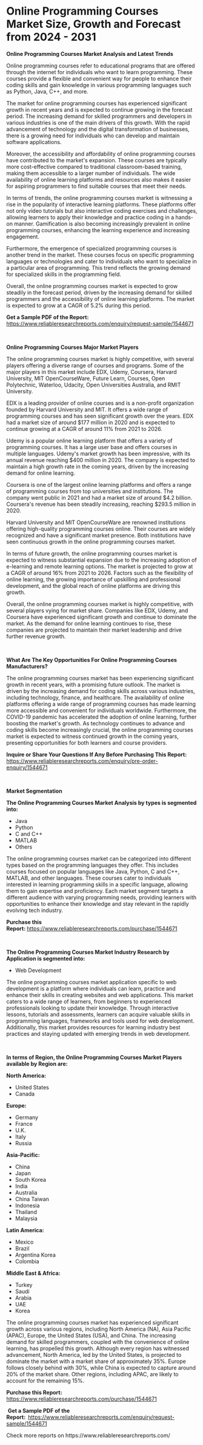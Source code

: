 <p><h1>Online Programming Courses Market Size, Growth and Forecast from 2024 - 2031</h1></p><p><strong>Online Programming Courses Market Analysis and Latest Trends</strong></p>
<p><p>Online programming courses refer to educational programs that are offered through the internet for individuals who want to learn programming. These courses provide a flexible and convenient way for people to enhance their coding skills and gain knowledge in various programming languages such as Python, Java, C++, and more.</p><p>The market for online programming courses has experienced significant growth in recent years and is expected to continue growing in the forecast period. The increasing demand for skilled programmers and developers in various industries is one of the main drivers of this growth. With the rapid advancement of technology and the digital transformation of businesses, there is a growing need for individuals who can develop and maintain software applications.</p><p>Moreover, the accessibility and affordability of online programming courses have contributed to the market's expansion. These courses are typically more cost-effective compared to traditional classroom-based training, making them accessible to a larger number of individuals. The wide availability of online learning platforms and resources also makes it easier for aspiring programmers to find suitable courses that meet their needs.</p><p>In terms of trends, the online programming courses market is witnessing a rise in the popularity of interactive learning platforms. These platforms offer not only video tutorials but also interactive coding exercises and challenges, allowing learners to apply their knowledge and practice coding in a hands-on manner. Gamification is also becoming increasingly prevalent in online programming courses, enhancing the learning experience and increasing engagement.</p><p>Furthermore, the emergence of specialized programming courses is another trend in the market. These courses focus on specific programming languages or technologies and cater to individuals who want to specialize in a particular area of programming. This trend reflects the growing demand for specialized skills in the programming field.</p><p>Overall, the online programming courses market is expected to grow steadily in the forecast period, driven by the increasing demand for skilled programmers and the accessibility of online learning platforms. The market is expected to grow at a CAGR of 5.2% during this period.</p></p>
<p><strong>Get a Sample PDF of the Report:&nbsp;</strong> <a href="https://www.reliableresearchreports.com/enquiry/request-sample/1544671">https://www.reliableresearchreports.com/enquiry/request-sample/1544671</a></p>
<p>&nbsp;</p>
<p><strong>Online Programming Courses Major Market Players</strong></p>
<p><p>The online programming courses market is highly competitive, with several players offering a diverse range of courses and programs. Some of the major players in this market include EDX, Udemy, Coursera, Harvard University, MIT OpenCourseWare, Future Learn, Courses, Open Polytechnic, Waterloo, Udacity, Open Universities Australia, and RMIT University.</p><p>EDX is a leading provider of online courses and is a non-profit organization founded by Harvard University and MIT. It offers a wide range of programming courses and has seen significant growth over the years. EDX had a market size of around $177 million in 2020 and is expected to continue growing at a CAGR of around 11% from 2021 to 2026.</p><p>Udemy is a popular online learning platform that offers a variety of programming courses. It has a large user base and offers courses in multiple languages. Udemy's market growth has been impressive, with its annual revenue reaching $400 million in 2020. The company is expected to maintain a high growth rate in the coming years, driven by the increasing demand for online learning.</p><p>Coursera is one of the largest online learning platforms and offers a range of programming courses from top universities and institutions. The company went public in 2021 and had a market size of around $4.2 billion. Coursera's revenue has been steadily increasing, reaching $293.5 million in 2020.</p><p>Harvard University and MIT OpenCourseWare are renowned institutions offering high-quality programming courses online. Their courses are widely recognized and have a significant market presence. Both institutions have seen continuous growth in the online programming courses market.</p><p>In terms of future growth, the online programming courses market is expected to witness substantial expansion due to the increasing adoption of e-learning and remote learning options. The market is projected to grow at a CAGR of around 16% from 2021 to 2026. Factors such as the flexibility of online learning, the growing importance of upskilling and professional development, and the global reach of online platforms are driving this growth.</p><p>Overall, the online programming courses market is highly competitive, with several players vying for market share. Companies like EDX, Udemy, and Coursera have experienced significant growth and continue to dominate the market. As the demand for online learning continues to rise, these companies are projected to maintain their market leadership and drive further revenue growth.</p></p>
<p>&nbsp;</p>
<p><strong>What Are The Key Opportunities For Online Programming Courses Manufacturers?</strong></p>
<p><p>The online programming courses market has been experiencing significant growth in recent years, with a promising future outlook. The market is driven by the increasing demand for coding skills across various industries, including technology, finance, and healthcare. The availability of online platforms offering a wide range of programming courses has made learning more accessible and convenient for individuals worldwide. Furthermore, the COVID-19 pandemic has accelerated the adoption of online learning, further boosting the market's growth. As technology continues to advance and coding skills become increasingly crucial, the online programming courses market is expected to witness continued growth in the coming years, presenting opportunities for both learners and course providers.</p></p>
<p><strong>Inquire or Share Your Questions If Any Before Purchasing This Report:</strong> <a href="https://www.reliableresearchreports.com/enquiry/pre-order-enquiry/1544671">https://www.reliableresearchreports.com/enquiry/pre-order-enquiry/1544671</a></p>
<p>&nbsp;</p>
<p><strong>Market Segmentation</strong></p>
<p><strong>The Online Programming Courses Market Analysis by types is segmented into:</strong></p>
<p><ul><li>Java</li><li>Python</li><li>C and C++</li><li>MATLAB</li><li>Others</li></ul></p>
<p><p>The online programming courses market can be categorized into different types based on the programming languages they offer. This includes courses focused on popular languages like Java, Python, C and C++, MATLAB, and other languages. These courses cater to individuals interested in learning programming skills in a specific language, allowing them to gain expertise and proficiency. Each market segment targets a different audience with varying programming needs, providing learners with opportunities to enhance their knowledge and stay relevant in the rapidly evolving tech industry.</p></p>
<p><strong>Purchase this Report:&nbsp;</strong><a href="https://www.reliableresearchreports.com/purchase/1544671">https://www.reliableresearchreports.com/purchase/1544671</a></p>
<p>&nbsp;</p>
<p><strong>The Online Programming Courses Market Industry Research by Application is segmented into:</strong></p>
<p><ul><li>Web Development</li></ul></p>
<p><p>The online programming courses market application specific to web development is a platform where individuals can learn, practice and enhance their skills in creating websites and web applications. This market caters to a wide range of learners, from beginners to experienced professionals looking to update their knowledge. Through interactive lessons, tutorials and assessments, learners can acquire valuable skills in programming languages, frameworks and tools used for web development. Additionally, this market provides resources for learning industry best practices and staying updated with emerging trends in web development.</p></p>
<p>&nbsp;</p>
<p><strong>In terms of Region, the Online Programming Courses Market Players available by Region are:</strong></p>
<p>
    <p> <strong> North America: </strong>
        <ul>
            <li>United States</li>
            <li>Canada</li>
        </ul>
        </p> 
    <p> <strong> Europe: </strong>
        <ul>
            <li>Germany</li>
            <li>France</li>
            <li>U.K.</li>
            <li>Italy</li>
            <li>Russia</li>
        </ul>
        </p> 
    <p> <strong> Asia-Pacific: </strong>
        <ul>
            <li>China</li>
            <li>Japan</li>
            <li>South Korea</li>
            <li>India</li>
            <li>Australia</li>
            <li>China Taiwan</li>
            <li>Indonesia</li>
            <li>Thailand</li>
            <li>Malaysia</li>
        </ul>
        </p> 
    <p> <strong> Latin America: </strong>
        <ul>
            <li>Mexico</li>
            <li>Brazil</li>
            <li>Argentina Korea</li>
            <li>Colombia</li>
        </ul>
        </p> 
    <p> <strong> Middle East & Africa: </strong>
        <ul>
            <li>Turkey</li>
            <li>Saudi</li>
            <li>Arabia</li>
            <li>UAE</li>
            <li>Korea</li>
        </ul>
    </p>
    </p>
<p><p>The online programming courses market has experienced significant growth across various regions, including North America (NA), Asia Pacific (APAC), Europe, the United States (USA), and China. The increasing demand for skilled programmers, coupled with the convenience of online learning, has propelled this growth. Although every region has witnessed advancement, North America, led by the United States, is projected to dominate the market with a market share of approximately 35%. Europe follows closely behind with 30%, while China is expected to capture around 20% of the market share. Other regions, including APAC, are likely to account for the remaining 15%.</p></p>
<p><strong>Purchase this Report: </strong><a href="https://www.reliableresearchreports.com/purchase/1544671">https://www.reliableresearchreports.com/purchase/1544671</a></p>
<p>&nbsp;<strong>Get a Sample PDF of the Report:&nbsp;&nbsp;</strong><a href="https://www.reliableresearchreports.com/enquiry/request-sample/1544671">https://www.reliableresearchreports.com/enquiry/request-sample/1544671</a></p>
<p><strong></strong></p>
<p>Check more reports on https://www.reliableresearchreports.com/</p>